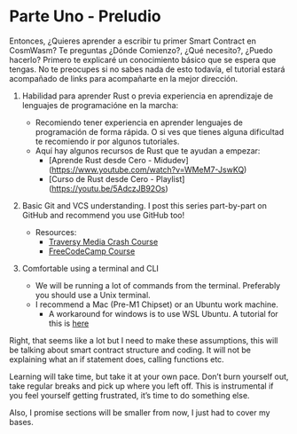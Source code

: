 # Parte Uno - Preludio

Entonces, ¿Quieres aprender a escribir tu primer Smart Contract en CosmWasm? Te preguntas ¿Dónde Comienzo?, ¿Qué necesito?, ¿Puedo hacerlo? Primero te explicaré un conocimiento básico que se espera que tengas. No te preocupes si no sabes nada de esto todavía, el tutorial estará acompañado de links para acompañarte en la mejor dirección.

1. Habilidad para aprender Rust o previa experiencia en aprendizaje de lenguajes de programacióne en la marcha:
   - Recomiendo tener experiencia en aprender lenguajes de programación de forma rápida. O si ves que tienes alguna dificultad te recomiendo ir por algunos tutoriales.
   - Aquí hay algunos recursos de Rust que te ayudan a empezar:
      - [Aprende Rust desde Cero - Midudev] (https://www.youtube.com/watch?v=WMeM7-JswKQ)
      - [Curso de Rust desde Cero - Playlist] (https://youtu.be/5AdczJB92Os)

1. Basic Git and VCS understanding. I post this series part-by-part on GitHub and recommend you use GitHub too!
   - Resources:
     - [Traversy Media Crash Course](https://www.youtube.com/watch?v=SWYqp7iY_Tc)
     - [FreeCodeCamp Course](https://www.youtube.com/watch?v=RGOj5yH7evk)
1. Comfortable using a terminal and CLI
   - We will be running a lot of commands from the terminal. Preferably you should use a Unix terminal.
   - I recommend a Mac (Pre-M1 Chipset) or an Ubuntu work machine.
     - A workaround for windows is to use WSL Ubuntu. A tutorial for this is [here](https://www.youtube.com/watch?v=X-DHaQLrBi8)

Right, that seems like a lot but I need to make these assumptions, this will be talking about smart contract structure and coding. It will not be explaining what an if statement does, calling functions etc.

Learning will take time, but take it at your own pace. Don’t burn yourself out, take regular breaks and pick up where you left off. This is instrumental if you feel yourself getting frustrated, it’s time to do something else.

Also, I promise sections will be smaller from now, I just had to cover my bases.
